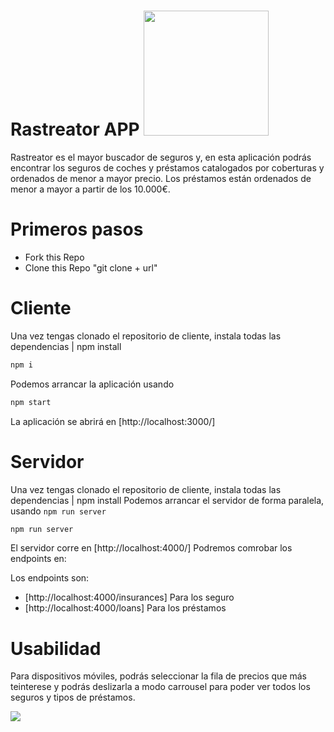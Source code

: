 # Rastreator APP <img src="./assets/images/readme/readme-rastreator.png" width="200px" />
Rastreator es el mayor buscador de seguros y, en esta aplicación podrás encontrar los seguros de coches y préstamos catalogados por coberturas y ordenados de menor a mayor precio.
Los préstamos están ordenados de menor a mayor a partir de los 10.000€.


# Primeros pasos
- Fork this Repo
- Clone this Repo "git clone + url"


# Cliente
Una vez tengas clonado el repositorio de cliente, instala todas las dependencias | npm install

```sh
npm i
```

Podemos arrancar la aplicación usando 

```sh
npm start
```
La aplicación se abrirá en [http://localhost:3000/]


# Servidor
Una vez tengas clonado el repositorio de cliente, instala todas las dependencias | npm install
Podemos arrancar el servidor de forma paralela, usando `npm run server`

```sh
npm run server
```

El servidor corre en [http://localhost:4000/]
Podremos comrobar los endpoints en:

Los endpoints son:

- [http://localhost:4000/insurances] Para los seguro
- [http://localhost:4000/loans] Para los préstamos


# Usabilidad
Para dispositivos móviles, podrás seleccionar la fila de precios que más teinterese y podrás deslizarla a modo carrousel para poder ver todos los seguros y tipos de préstamos.

<img src="./assets/images/readme/responsive-screen.jpg" />